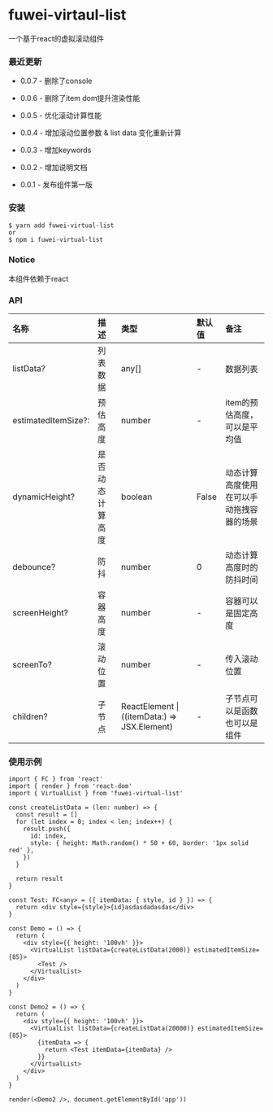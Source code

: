 # fuwei-virtaul-list
一个基于react的虚拟滚动组件
### 最近更新
- 0.0.7 - 删除了console

- 0.0.6 - 删除了item dom提升渲染性能

- 0.0.5 - 优化滚动计算性能

- 0.0.4 - 增加滚动位置参数 & list data 变化重新计算

- 0.0.3 - 增加keywords

- 0.0.2 - 增加说明文档

- 0.0.1 - 发布组件第一版

### 安装

```
$ yarn add fuwei-virtual-list
or
$ npm i fuwei-virtual-list
```

### Notice

本组件依赖于react

### API

| 名称 | 描述 | 类型 | 默认值 | 备注 |
| :-- | :-- | :-- | :-- | :-- |
| listData? | 列表数据 | any[] | - | 数据列表 |
| estimatedItemSize?: | 预估高度         | number | - | item的预估高度，可以是平均值 |
| dynamicHeight? | 是否动态计算高度 | boolean                                   | False | 动态计算高度使用在可以手动拖拽容器的场景 |
| debounce? | 防抖 | number | 0 | 动态计算高度时的防抖时间 |
| screenHeight? | 容器高度 | number | - |容器可以是固定高度|
| screenTo? | 滚动位置 | number | - |传入滚动位置|
| children? | 子节点 | ReactElement \|((itemData:) => JSX.Element) | - |子节点可以是函数也可以是组件|


### 使用示例

```tsx
import { FC } from 'react'
import { render } from 'react-dom'
import { VirtualList } from 'fuwei-virtual-list'

const createListData = (len: number) => {
  const result = []
  for (let index = 0; index < len; index++) {
    result.push({
      id: index,
      style: { height: Math.random() * 50 + 60, border: '1px solid red' },
    })
  }

  return result
}

const Test: FC<any> = ({ itemData: { style, id } }) => {
  return <div style={style}>{id}asdasdadasdas</div>
}

const Demo = () => {
  return (
    <div style={{ height: '100vh' }}>
      <VirtualList listData={createListData(2000)} estimatedItemSize={85}>
        <Test />
      </VirtualList>
    </div>
  )
}

const Demo2 = () => {
  return (
    <div style={{ height: '100vh' }}>
      <VirtualList listData={createListData(20000)} estimatedItemSize={85}>
        {itemData => {
          return <Test itemData={itemData} />
        }}
      </VirtualList>
    </div>
  )
}

render(<Demo2 />, document.getElementById('app'))
```



